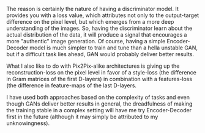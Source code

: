 The reason is certainly the nature of having a discriminator model. It provides you with a loss value, which attributes not only to the output-target difference on the pixel level, but which emerges from a more deep understanding of the images. So, having the discriminator learn about the actual distribution of the data, it will produce a signal that encourages a more "authentic" image generation. Of course, having a simple Encoder-Decoder model is much simpler to train and tune than a hella unstable GAN, but if a difficult task lies ahead, GAN would probably deliver better results.

What I also like to do with Pix2Pix-alike architectures is giving up the reconstruction-loss on the pixel level in favor of a style-loss (the difference in Gram matrices of the first D-layers) in combination with a features-loss (the difference in feature-maps of the last D-layers.

I have used both approaches based on the complexity of tasks and even though GANs deliver better results in general, the dreadfulness of making the training stable in a complex setting will have me try Encoder-Decoder first in the future (although it may simply be attributed to my unknowingness).
